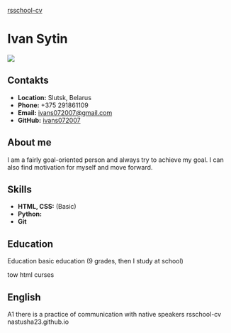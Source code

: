 [rsschool-cv](https://github.com/ivans0707)
# Ivan Sytin
<image src='https://sun9-2.userapi.com/s/v1/if2/_ls0UJth50B-C60r_mAWSbwi6YFh4riYd8U6lurrqahWYmOEWOn7vfJlJDQEs_9JNbP8PiWpkRyh43cdPcrt58v8.jpg?size=923x1080&quality=96&type=album'>

## Contakts
* __Location:__ Slutsk, Belarus
* __Phone:__ +375 291861109
* __Email:__ ivans072007@gmail.com
* __GitHub:__ [ivans072007](https://github.com/ivans0707)

## About me
I am a fairly goal-oriented person and always try to achieve my goal. I can also find motivation for myself and move forward.

## Skills
* __HTML, CSS:__ (Basic)
* __Python:__ 
* __Git__
## Education
Education
basic education (9 grades, then I study at school)

tow html curses
## English
A1 there is a practice of communication with native speakers
rsschool-cv
nastusha23.github.io
